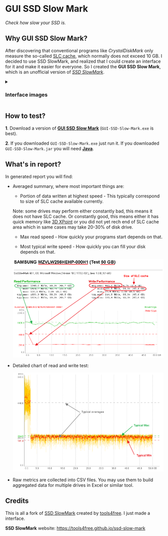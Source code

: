 # GUI SSD Slow Mark

*Check how slow your SSD is.*

## Why GUI SSD Slow Mark?

After discovering that conventional programs like *CrystalDiskMark* only measure the so-called [SLC cache](https://www.technipages.com/what-is-slc-caching), which normally does not exceed 10 GB. I decided to use SSD SlowMark, and realized that I could create an interface for it and make it easier for everyone. So I created the **GUI SSD Slow Mark**, which is an unofficial version of [*SSD SlowMark*](https://github.com/tools4free/SsdSlowMark).

<details>
 <summary><h3>Interface images</h3></summary>

 **Menu**

 ![Menu](https://github.com/KaioHSG/gui-ssd-slow-mark/assets/96930584/fd3c046b-8d4a-4750-bf88-b13bb804a85c)
 
 **Credits**
 
 ![Credits](https://github.com/KaioHSG/gui-ssd-slow-mark/assets/96930584/f0a74c79-579e-4c1a-a410-8a729b58d8c0)
 
 **Log**
 
 ![Log](https://github.com/KaioHSG/gui-ssd-slow-mark/assets/96930584/6b7f9de7-7572-49bb-95bf-19924674bc7e)

</details>

## How to test?

**1**. Download a version of [**GUI SSD Slow Mark**](https://github.com/kaiohsg/gui-ssd-slow-mark/releases/latest) (`GUI-SSD-Slow-Mark.exe` is best).

**2**. If you downloaded `GUI-SSD-Slow-Mark.exe` just run it. If you downloaded `GUI-SSD-Slow-Mark.jar` you will need [**Java**](https://www.java.com/download).

## What's in report?

In generated report you will find:

* Averaged summary, where most important things are:

  * Portion of data written at highest speed - This typically correspond to size of SLC cache available currently.

  Note: some drives may perform either constantly bad, this means it does not have SLC cache. Or constantly good, this means either it has quick memory like [3D XPoint](https://en.wikipedia.org/wiki/3D_XPoint) or you did not yet rech end of SLC cache area which in same cases may take 20-30% of disk drive.

  * Max read speed - How quickly your programs start depends on that.

  * Most typical write speed - How quickly you can fill your disk depends on that.

  ![Report Averages](https://raw.githubusercontent.com/tools4free/tools4free.github.io/master/ssd-slow-mark/images/report-averages.png)

* Detailed chart of read and write test:

  ![Report Chart](https://raw.githubusercontent.com/tools4free/tools4free.github.io/master/ssd-slow-mark/images/report-chart.png)

* Raw metrics are collected into CSV files. You may use them to build aggregated data for multiple drives in Excel or similar tool.

## Credits

This is all a fork of [SSD SlowMark](https://github.com/tools4free/SsdSlowMark) created by [tools4free](https://github.com/tools4free). I just made a interface.

**SSD SlowMark** website: https://tools4free.github.io/ssd-slow-mark
